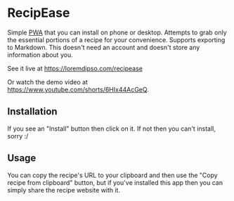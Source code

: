 # RecipEase

Simple [PWA](https://developer.mozilla.org/en-US/docs/Web/Progressive_web_apps) that you can install on phone or desktop. Attempts to grab only the essential portions of a recipe for your convenience. Supports exporting to Markdown. This doesn't need an account and doesn't store any information about you.

See it live at <https://loremdipso.com/recipease>

Or watch the demo video at <https://www.youtube.com/shorts/6HIx44AcGeQ>.

## Installation

If you see an "Install" button then click on it. If not then you can't install, sorry :/

<!-- ![Install](images/install.png) -->

## Usage

You can copy the recipe's URL to your clipboard and then use the "Copy recipe from clipboard" button, but if you've installed this app then you can simply share the recipe website with it.

<!-- ![Share part 1](images/share_1.png) -->
<!-- ![Share part 2](images/share_2.png) -->
